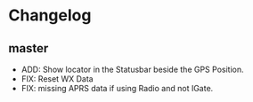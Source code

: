 # Changelog

## master

- ADD: Show locator in the Statusbar beside the GPS Position.
- FIX: Reset WX Data 
- FIX: missing APRS data if using Radio and not IGate.


